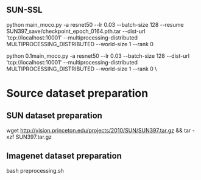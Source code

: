 ## SUN-SSL
python main_moco.py \-a resnet50 \--lr 0.03 \--batch-size 128 \--resume SUN397_save/checkpoint_epoch_0164.pth.tar \--dist-url 'tcp://localhost:10001' --multiprocessing-distributed MULTIPROCESSING_DISTRIBUTED --world-size 1 --rank 0 

python 0.1main_moco.py \-a resnet50 \--lr 0.03 \--batch-size 128  \--dist-url 'tcp://localhost:10001' --multiprocessing-distributed MULTIPROCESSING_DISTRIBUTED --world-size 1 --rank 0 \


# Source dataset preparation
## SUN dataset preparation
wget http://vision.princeton.edu/projects/2010/SUN/SUN397.tar.gz
&& tar -xzf SUN397.tar.gz

## Imagenet dataset preparation
bash preprocessing.sh
